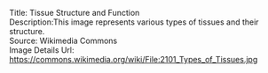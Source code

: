 Title: Tissue Structure and Function\
Description:This image represents various types of tissues and their structure.\
Source: Wikimedia Commons\
Image Details Url: https://commons.wikimedia.org/wiki/File:2101_Types_of_Tissues.jpg